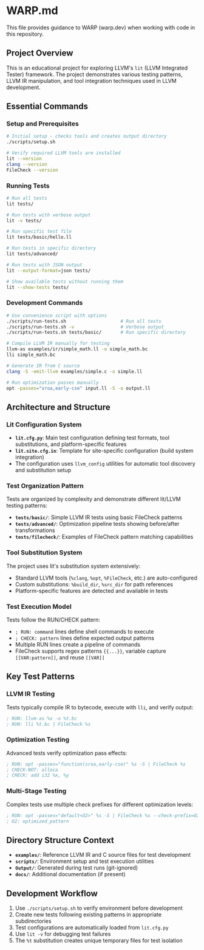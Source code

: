 # WARP.md

This file provides guidance to WARP (warp.dev) when working with code in this repository.

## Project Overview

This is an educational project for exploring LLVM's `lit` (LLVM Integrated Tester) framework. The project demonstrates various testing patterns, LLVM IR manipulation, and tool integration techniques used in LLVM development.

## Essential Commands

### Setup and Prerequisites
```bash
# Initial setup - checks tools and creates output directory
./scripts/setup.sh

# Verify required LLVM tools are installed
lit --version
clang --version
FileCheck --version
```

### Running Tests
```bash
# Run all tests
lit tests/

# Run tests with verbose output
lit -v tests/

# Run specific test file
lit tests/basic/hello.ll

# Run tests in specific directory
lit tests/advanced/

# Run tests with JSON output
lit --output-format=json tests/

# Show available tests without running them
lit --show-tests tests/
```

### Development Commands
```bash
# Use convenience script with options
./scripts/run-tests.sh                    # Run all tests
./scripts/run-tests.sh -v                 # Verbose output
./scripts/run-tests.sh tests/basic/       # Run specific directory

# Compile LLVM IR manually for testing
llvm-as examples/ir/simple_math.ll -o simple_math.bc
lli simple_math.bc

# Generate IR from C source
clang -S -emit-llvm examples/simple.c -o simple.ll

# Run optimization passes manually
opt -passes="sroa,early-cse" input.ll -S -o output.ll
```

## Architecture and Structure

### Lit Configuration System
- **`lit.cfg.py`**: Main test configuration defining test formats, tool substitutions, and platform-specific features
- **`lit.site.cfg.in`**: Template for site-specific configuration (build system integration)
- The configuration uses `llvm_config` utilities for automatic tool discovery and substitution setup

### Test Organization Pattern
Tests are organized by complexity and demonstrate different lit/LLVM testing patterns:

- **`tests/basic/`**: Simple LLVM IR tests using basic FileCheck patterns
- **`tests/advanced/`**: Optimization pipeline tests showing before/after transformations
- **`tests/filecheck/`**: Examples of FileCheck pattern matching capabilities

### Tool Substitution System
The project uses lit's substitution system extensively:
- Standard LLVM tools (`%clang`, `%opt`, `%FileCheck`, etc.) are auto-configured
- Custom substitutions: `%build_dir`, `%src_dir` for path references
- Platform-specific features are detected and available in tests

### Test Execution Model
Tests follow the RUN/CHECK pattern:
- `; RUN: command` lines define shell commands to execute
- `; CHECK: pattern` lines define expected output patterns
- Multiple RUN lines create a pipeline of commands
- FileCheck supports regex patterns `{{...}}`, variable capture `[[VAR:pattern]]`, and reuse `[[VAR]]`

## Key Test Patterns

### LLVM IR Testing
Tests typically compile IR to bytecode, execute with `lli`, and verify output:
```llvm
; RUN: llvm-as %s -o %t.bc
; RUN: lli %t.bc | FileCheck %s
```

### Optimization Testing
Advanced tests verify optimization pass effects:
```llvm
; RUN: opt -passes="function(sroa,early-cse)" %s -S | FileCheck %s
; CHECK-NOT: alloca
; CHECK: add i32 %x, %y
```

### Multi-Stage Testing
Complex tests use multiple check prefixes for different optimization levels:
```llvm
; RUN: opt -passes="default<O2>" %s -S | FileCheck %s --check-prefix=O2
; O2: optimized_pattern
```

## Directory Structure Context

- **`examples/`**: Reference LLVM IR and C source files for test development
- **`scripts/`**: Environment setup and test execution utilities
- **`Output/`**: Generated during test runs (git-ignored)
- **`docs/`**: Additional documentation (if present)

## Development Workflow

1. Use `./scripts/setup.sh` to verify environment before development
2. Create new tests following existing patterns in appropriate subdirectories
3. Test configurations are automatically loaded from `lit.cfg.py`
4. Use `lit -v` for debugging test failures
5. The `%t` substitution creates unique temporary files for test isolation